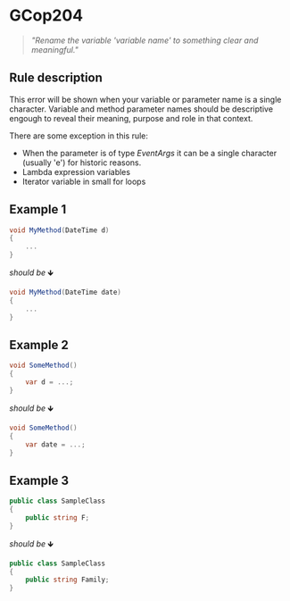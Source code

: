 # GCop204

> *"Rename the variable 'variable name' to something clear and meaningful."*

## Rule description
This error will be shown when your variable or parameter name is a single character. Variable and method parameter names should be descriptive engough to reveal their meaning, purpose and role in that context.

There are some exception in this rule:
 
  * When the parameter is of type *EventArgs* it can be a single character (usually 'e') for historic reasons.
  * Lambda expression variables
  * Iterator variable in small for loops
  

## Example 1
```csharp
void MyMethod(DateTime d)
{
    ...
}
```
*should be* 🡻

```csharp
void MyMethod(DateTime date)
{
    ...
}
```

## Example 2
```csharp
void SomeMethod()
{
    var d = ...;
}
```
*should be* 🡻

```csharp
void SomeMethod()
{
    var date = ...;
}
``` 

## Example 3
```csharp
public class SampleClass
{
    public string F;    
}
```
*should be* 🡻

```csharp
public class SampleClass
{
    public string Family;   
}
```
 
